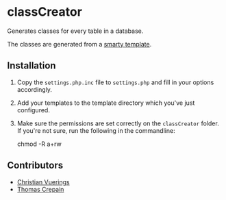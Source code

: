 # classCreator

Generates classes for every table in a database. 

The classes are generated from a [smarty template](http://www.smarty.net/).

## Installation

1. Copy the `settings.php.inc` file to `settings.php` and fill in your options accordingly.
2. Add your templates to the template directory which you've just configured.
3. Make sure the permissions are set correctly on the `classCreator` folder. If you're not sure, run the following in the commandline:

    chmod -R a+rw

## Contributors

* [Christian Vuerings](http://denbuzze.com/)
* [Thomas Crepain](http://www.thomascrepain.be/)